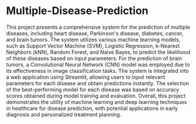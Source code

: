 # Multiple-Disease-Prediction
This project presents a comprehensive system for the prediction of multiple diseases, including heart disease, Parkinson's disease, diabetes, cancer, and brain tumors. 
The system utilizes various machine learning models, such as Support Vector Machine (SVM), Logistic Regression, k-Nearest Neighbors (kNN), Random Forest, and Naive Bayes, to predict the likelihood of these diseases based on input parameters.
For the prediction of brain tumors, a Convolutional Neural Network (CNN) model was employed due to its effectiveness in image classification tasks.
The system is integrated into a web application using Streamlit, allowing users to input relevant parameters for each disease and obtain predictions instantly. The selection of the best-performing model for each disease was based on accuracy scores obtained during model training and evaluation.
Overall, this project demonstrates the utility of machine learning and deep learning techniques in healthcare for disease prediction, with potential applications in early diagnosis and personalized treatment planning.
